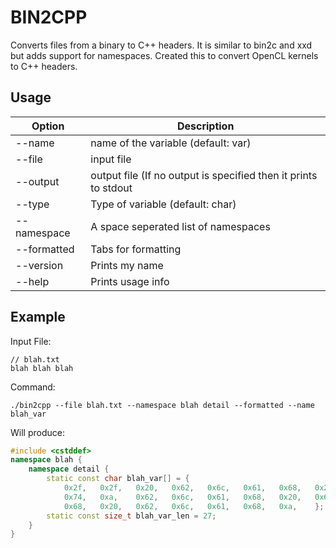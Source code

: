 BIN2CPP
=======

Converts files from a binary to C++ headers. It is similar to bin2c and xxd 
but adds support for namespaces. Created this to convert OpenCL kernels to
C++ headers.

Usage
-----


| Option        | Description                                                       |
|---------------|-------------------------------------------------------------------|
| --name        | name of the variable (default: var)                               |
| --file        | input file                                                        |
| --output      | output file (If no output is specified then it prints to stdout   |
| --type        | Type of variable (default: char)                                  |
| --namespace   | A space seperated list of namespaces                              |
| --formatted   | Tabs for formatting                                               |
| --version     | Prints my name                                                    |
| --help        | Prints usage info                                                 |

Example
-------

Input File:
```
// blah.txt
blah blah blah
```

Command:
```
./bin2cpp --file blah.txt --namespace blah detail --formatted --name blah_var
```

Will produce:

```cpp
#include <cstddef>
namespace blah {
	namespace detail {
		static const char blah_var[] = {
			0x2f,	0x2f,	0x20,	0x62,	0x6c,	0x61,	0x68,	0x2e,	0x74,	0x78,
			0x74,	0xa,	0x62,	0x6c,	0x61,	0x68,	0x20,	0x62,	0x6c,	0x61,
			0x68,	0x20,	0x62,	0x6c,	0x61,	0x68,	0xa,	};
		static const size_t blah_var_len = 27;
	}
}
```

